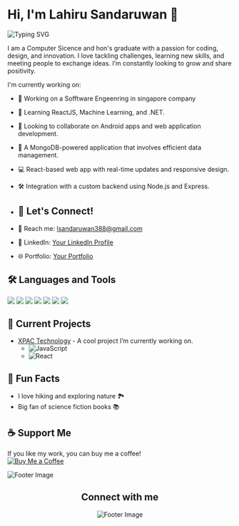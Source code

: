 # Hi, I'm Lahiru Sandaruwan 👋
![Typing SVG](https://readme-typing-svg.herokuapp.com?color=%2336BCF7&lines=Welcome+to+my+GitHub!;I+am+a+Software+Engineer;I+love+coding+and+collaboration)

I am a Computer Sicence and hon's graduate with a passion for coding, design, and innovation. I love tackling challenges, learning new skills, and meeting people to exchange ideas. I’m constantly looking to grow and share positivity.

I'm currently working on:
- 🌱 Working on a Sofftware Engeenring in singapore company 
- 🌟 Learning ReactJS, Machine Learning, and .NET.
- 🤝 Looking to collaborate on Android apps and web application development.
- 🌱 A MongoDB-powered application that involves efficient data management.
- 💻 React-based web app with real-time updates and responsive design.
- 🛠 Integration with a custom backend using Node.js and Express.


- ## 💬 Let's Connect!
- 📧 Reach me: [lsandaruwan388@gmail.com](mailto:your-email@example.com)
- 💼 LinkedIn: [Your LinkedIn Profile](linkedin.com/in/lahiru-sandaruwan-a92a57246)
- 🌐 Portfolio: [Your Portfolio](https://portfolio-sanda.vercel.app/)

## 🛠 Languages and Tools
<p align="left">
  <img src="https://img.shields.io/badge/JavaScript-323330?style=for-the-badge&logo=javascript&logoColor=F7DF1E"/>
  <img src="https://img.shields.io/badge/React-20232A?style=for-the-badge&logo=react&logoColor=61DAFB"/>
  <img src="https://img.shields.io/badge/Node.js-43853D?style=for-the-badge&logo=node.js&logoColor=white"/>
  <img src="https://img.shields.io/badge/MongoDB-4EA94B?style=for-the-badge&logo=mongodb&logoColor=white"/>
  <img src="https://img.shields.io/badge/HTML5-E34F26?style=for-the-badge&logo=html5&logoColor=white"/>
  <img src="https://img.shields.io/badge/CSS3-1572B6?style=for-the-badge&logo=css3&logoColor=white"/>
  <img src="https://img.shields.io/badge/MySQL-00758f?style=for-the-badge&logo=mysql&logoColor=white"/>
  <!-- Add other tools as needed -->
</p>

## 🚀 Current Projects
- [XPAC Technology](https://github.com/yourusername/XPAC) - A cool project I’m currently working on.
  - ![JavaScript](https://img.shields.io/badge/JavaScript-F7DF1E?style=flat&logo=javascript&logoColor=black)
  - ![React](https://img.shields.io/badge/React-20232A?style=flat&logo=react&logoColor=61DAFB)

## 🌱 Fun Facts
- I love hiking and exploring nature 🏞️
- Big fan of science fiction books 📚

## ☕ Support Me
If you like my work, you can buy me a coffee!  
[![Buy Me a Coffee](https://img.shields.io/badge/-Buy%20Me%20a%20Coffee-FFDD00?style=flat&logo=buy-me-a-coffee&logoColor=black)](https://www.buymeacoffee.com/yourusername)

![Footer Image](https://github.com/YourUsername/YourRepoName/path/to/your/image.png)
<h2 align="center">Connect with me</h2>
<p align="center">
  <img src="https://github.com/YourUsername/YourRepoName/path/to/your/image.png" alt="Footer Image">
</p>

